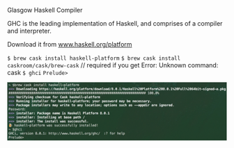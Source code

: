 Glasgow Haskell Compiler

GHC is the leading implementation of Haskell, and comprises of a compiler and interpreter.

Download it from www.haskell.org/platform

`$ brew cask install haskell-platform`
`$ brew cask install caskroom/cask/brew-cask` // required if you get Error: Unknown command: cask
`$ ghci`
`Prelude>`

![Screenshot](01-install-haskell-on-mac.png)

